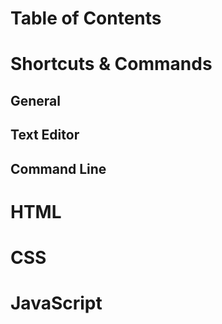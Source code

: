 # Table of Contents

# Shortcuts & Commands

## General

## Text Editor

## Command Line


# HTML


# CSS


# JavaScript
